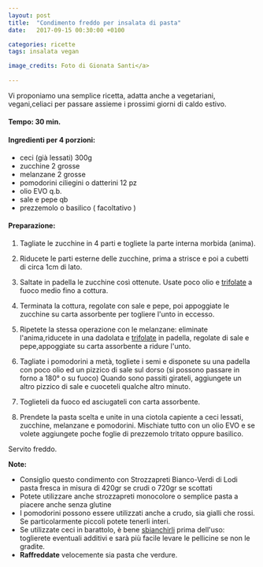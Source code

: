 ```yaml
---
layout: post
title:  "Condimento freddo per insalata di pasta"
date:   2017-09-15 00:30:00 +0100

categories: ricette
tags: insalata vegan

image_credits: Foto di Gionata Santi</a>
 
---
```


Vi proponiamo una semplice ricetta, adatta anche a vegetariani, vegani,celiaci per passare assieme i prossimi giorni di caldo estivo.

<!--continua-->

#### Tempo: 30 min.

#### Ingredienti per 4 porzioni:

* ceci (già lessati) 300g
* zucchine  2 grosse
* melanzane 2 grosse
* pomodorini ciliegini o datterini 12 pz
* olio EVO q.b.
* sale e pepe qb
* prezzemolo o basilico ( facoltativo )

#### Preparazione:

1. Tagliate le zucchine in 4 parti e togliete la parte interna morbida (anima).
2. Riducete le parti esterne delle zucchine, prima a strisce e poi a cubetti di circa 1cm di lato.
3. Saltate in padella le zucchine così ottenute. Usate poco olio e [trifolate](/2017/08/30/trifolare.html) a fuoco medio fino a cottura.
4. Terminata la cottura, regolate con sale e pepe, poi appoggiate le zucchine su carta assorbente per togliere l'unto in eccesso.

5. Ripetete la stessa operazione con le melanzane: eliminate l'anima,riducete in una dadolata e [trifolate](/2017/08/30/trifolare.html) in padella, regolate di sale e pepe,appoggiate su carta assorbente a ridure l'unto.

6. Tagliate i pomodorini a metà, togliete i semi e disponete su una padella con poco olio ed un pizzico di sale sul dorso (si possono passare in forno a 180° o su fuoco) Quando sono passiti girateli, aggiungete un altro pizzico di sale e cuoceteli qualche altro minuto.
7. Toglieteli da fuoco ed asciugateli con carta assorbente.
8. Prendete la pasta scelta e unite in una ciotola capiente a ceci lessati, zucchine, melanzane e pomodorini. Mischiate tutto con un olio EVO e se volete aggiungete poche foglie di prezzemolo tritato oppure basilico.

Servito freddo.

**Note:**
* Consiglio questo condimento con Strozzapreti Bianco-Verdi di Lodi pasta fresca in misura di 420gr se crudi o 720gr se scottati
* Potete utilizzare anche strozzapreti monocolore o semplice pasta a piacere anche senza glutine
* I pomodorini possono essere utilizzati anche a crudo, sia gialli che rossi. Se particolarmente piccoli potete tenerli interi.
* Se utilizzate ceci in barattolo, è bene [sbianchirli](/2017/08/29/sbianchire) prima dell'uso: toglierete eventuali additivi e sarà più facile levare le pellicine se non le gradite.
* **Raffreddate** velocemente sia pasta che verdure.


